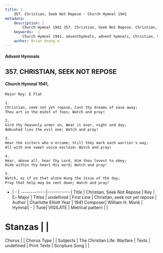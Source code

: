 ```yaml
---
title: |
    357. Christian, Seek Not Repose - Church Hymnal 1941
metadata:
    description: |
        Church Hymnal 1941 357. Christian, Seek Not Repose. Christian, seek not yet repose, Cast thy dreams of ease away; Thou art in the midst of foes; Watch and pray! 
    keywords:  |
        Church Hymnal 1941, adventhymnals, advent hymnals, Christian, Seek Not Repose, Christian, seek not yet repose. 
    author: Brian Onang'o
---
```


#### Advent Hymnals
## 357. CHRISTIAN, SEEK NOT REPOSE
####  Church Hymnal 1941,

```txt
Major Key: E Flat

1.
Christian, seek not yet repose, Cast thy dreams of ease away;
Thou art in the midst of foes; Watch and pray!

2.
Gird thy heavenly armor on, Wear it ever, night and day;
Ambushed lies the evil one; Watch and pray!

3.
Hear the victors who o'ercame; Still they mark each warrior's way;
All with one sweet voice exclaim: Watch and pray!

4.
Hear, above all, hear thy Lord, Him thou lovest to obey;
Hide within thy heart His word; Watch and pray!

5.
Watch, as if on that alone Hung the issue of the day;
Pray that help may be sent down; Watch and pray!

```

- |   -  |
-------------|------------|
Title | Christian, Seek Not Repose |
Key | E♭ Major |
Titles | undefined |
First Line | Christian, seek not yet repose |
Author | Charlotte Elliott
Year | 1941
Composer| William H. Monk |
Hymnal|  - |
Tune| VIGILATE |
Metrical pattern | |
# Stanzas |  |
Chorus |  |
Chorus Type |  |
Subjects | The Christian Life: Warfare |
Texts | undefined |
Print Texts | 
Scripture Song |  |
    
